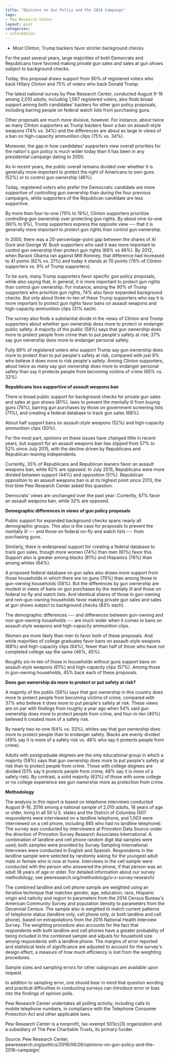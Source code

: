 ```yaml
---
title: "Opinions on Gun Policy and the 2016 Campaign"
tags:
- Pew Research Center
layout: post
categories:
- information
---
```


- Most Clinton, Trump backers favor stricter background checks

For the past several years, large majorities of both Democrats and Republicans have favored making private gun sales and sales at gun shows subject to background checks.

Today, this proposal draws support from 90% of registered voters who back Hillary Clinton and 75% of voters who back Donald Trump.

The latest national survey by Pew Research Center, conducted August 9-16 among 2,010 adults, including 1,567 registered voters, also finds broad support among both candidates' backers for other gun policy proposals, including barring people on federal watch lists from purchasing guns.

Other proposals are much more divisive, however. For instance, about twice as many Clinton supporters as Trump backers favor a ban on assault-style weapons (74% vs. 34%) and the differences are about as large in views of a ban on high-capacity ammunition clips (75% vs. 34%).

Moreover, the gap in how candidates' supporters view overall priorities for the nation's gun policy is much wider today than it has been in any presidential campaign dating to 2000.

As in recent years, the public overall remains divided over whether it is generally more important to protect the right of Americans to own guns (52%) or to control gun ownership (46%).

Today, registered voters who prefer the Democratic candidate are more supportive of controlling gun ownership than during the four previous campaigns, while supporters of the Republican candidate are less supportive.

By more than four-to-one (79% to 19%), Clinton supporters prioritize controlling gun ownership over protecting gun rights. By about nine-to-one (90% to 9%), Trump supporters express the opposite view --- that it is generally more important to protect gun rights than control gun ownership.

In 2000, there was a 20-percentage-point gap between the shares of Al Gore and George W. Bush supporters who said it was more important to control gun ownership than protect gun rights (66% vs 46%). By 2012, when Barack Obama ran against Mitt Romney, that difference had increased to 41 points (62% vs. 21%) and today it stands at 70 points (79% of Clinton supporters vs. 9% of Trump supporters).

To be sure, many Trump supporters favor specific gun policy proposals, while also saying that, in general, it is more important to protect gun rights than control gun ownership. For instance, among the 90% of Trump supporters who prioritize gun rights, 74% also favor expanded background checks. But only about three-in-ten of these Trump supporters who say it is more important to protect gun rights favor bans on assault weapons and high-capacity ammunition clips (31% each).

The survey also finds a substantial divide in the views of Clinton and Trump supporters about whether gun ownership does more to protect or endanger public safety. A majority of the public (58%) says that gun ownership does more to protect people from crime than to put people's safety at risk; 37% say gun ownership does more to endanger personal safety.

Fully 89% of registered voters who support Trump say gun ownership does more to protect than to put people's safety at risk, compared with just 9% who believe it does more to risk people's safety. Among Clinton supporters, about twice as many say gun ownership does more to endanger personal safety than say it protects people from becoming victims of crime (65% vs. 32%).

**Republicans less supportive of assault weapons ban**

There is broad public support for background checks for private gun sales and sales at gun shows (81%), laws to prevent the mentally ill from buying guns (76%), barring gun purchases by those on government screening lists (71%), and creating a federal database to track gun sales (68%).

About half support bans on assault-style weapons (52%) and high-capacity ammunition clips (50%).

For the most part, opinions on these issues have changed little in recent years, but support for an assault weapons ban has slipped from 57% to 52% since July 2015, with the decline driven by Republicans and Republican-leaning independents.

Currently, 35% of Republicans and Republican leaners favor an assault weapons ban, while 62% are opposed. In July 2015, Republicans were more divided between support (44%) and opposition (51%). Republican opposition to an assault weapons ban is at its highest point since 2013, the first time Pew Research Center asked this question.

Democrats' views are unchanged over the past year: Currently, 67% favor an assault weapons ban, while 32% are opposed.

**Demographic differences in views of gun policy proposals**

Public support for expanded background checks spans nearly all demographic groups. This also is the case for proposals to prevent the mentally ill --- and those on federal no-fly and watch lists --- from purchasing guns.

Similarly, there is widespread support for creating a federal database to track gun sales, though more women (74%) than men (61%) favor this. Support also is greater among blacks (81%) and Hispanics (76%) than among whites (64%).

A proposed federal database on gun sales also draws more support from those households in which there are no guns (79%) than among those in gun-owning households (58%). But the differences by gun ownership are modest in views of bans on gun purchases by the mentally ill and those on federal no fly and watch lists. And identical shares of those in gun-owning and non-gun-owning households favor making private gun sales and sales at gun shows subject to background checks (83% each).

The demographic differences --- and differences between gun-owning and non-gun-owning households --- are much wider when it comes to bans on assault-style weapons and high-capacity ammunition clips.

Women are more likely than men to favor both of these proposals. And while majorities of college graduates favor bans on assault-style weapons (68%) and high-capacity clips (64%), fewer than half of those who have not completed college say the same (46%, 45%).

Roughly six-in-ten of those in households without guns support bans on assault-style weapons (61%) and high-capacity clips (57%). Among those in gun-owning households, 45% back each of these proposals.

**Does gun ownership do more to protect or put safety at risk?**

A majority of the public (58%) says that gun ownership in this country does more to protect people from becoming victims of crime, compared with 37% who believe it does more to put people's safety at risk. These views are on par with findings from roughly a year ago when 54% said gun ownership does more to protect people from crime, and four-in-ten (40%) believed it created more of a safety risk.

By nearly two-to-one (64% vs. 33%), whites say that gun ownership does more to protect people than to endanger safety. Blacks are evenly divided (49% say it is more of a safety risk vs. 46% who say it protects people from crime).

Adults with postgraduate degrees are the only educational group in which a majority (59%) says that gun ownership does more to put people's safety at risk than to protect people from crime. Those with college degrees are divided (51% say it protects people from crime, 48% say it is more of a safety risk). By contrast, a solid majority (63%) of those with some college or no college experience see gun ownership more as protection from crime.

**Methodology**

The analysis in this report is based on telephone interviews conducted August 9-16, 2016 among a national sample of 2,010 adults, 18 years of age or older, living in all 50 U.S. states and the District of Columbia (507 respondents were interviewed on a landline telephone, and 1,503 were interviewed on a cell phone, including 865 who had no landline telephone). The survey was conducted by interviewers at Princeton Data Source under the direction of Princeton Survey Research Associates International. A combination of landline and cell phone random digit dial samples were used; both samples were provided by Survey Sampling International. Interviews were conducted in English and Spanish. Respondents in the landline sample were selected by randomly asking for the youngest adult male or female who is now at home. Interviews in the cell sample were conducted with the person who answered the phone, if that person was an adult 18 years of age or older. For detailed information about our survey methodology, see pewresearch.org/methodology/u-s-survey-research/

The combined landline and cell phone sample are weighted using an iterative technique that matches gender, age, education, race, Hispanic origin and nativity and region to parameters from the 2014 Census Bureau's American Community Survey and population density to parameters from the Decennial Census. The sample also is weighted to match current patterns of telephone status (landline only, cell phone only, or both landline and cell phone), based on extrapolations from the 2015 National Health Interview Survey. The weighting procedure also accounts for the fact that respondents with both landline and cell phones have a greater probability of being included in the combined sample and adjusts for household size among respondents with a landline phone. The margins of error reported and statistical tests of significance are adjusted to account for the survey's design effect, a measure of how much efficiency is lost from the weighting procedures.

Sample sizes and sampling errors for other subgroups are available upon request.

In addition to sampling error, one should bear in mind that question wording and practical difficulties in conducting surveys can introduce error or bias into the findings of opinion polls.

Pew Research Center undertakes all polling activity, including calls to mobile telephone numbers, in compliance with the Telephone Consumer Protection Act and other applicable laws.

Pew Research Center is a nonprofit, tax-exempt 501(c)(3) organization and a subsidiary of The Pew Charitable Trusts, its primary funder.

Source: Pew Research Center, pewresearch.org/politics/2016/08/26/opinions-on-gun-policy-and-the-2016-campaign/
